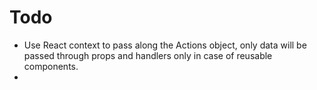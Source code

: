 # Todo
- Use React context to pass along the Actions object, only data will be passed through props and handlers only in case of reusable components.
- 
